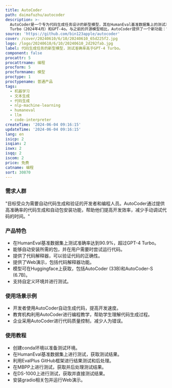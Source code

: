 ```yaml
---
title: AutoCoder
path: daimafuzhu/autocoder
description: >-
  AutoCoder是一个专为代码生成任务设计的新型模型，其在HumanEval基准数据集上的测试准确率超过了GPT-4
  Turbo（2024年4月）和GPT-4o。与之前的开源模型相比，AutoCoder提供了一个新功能：它可以自动安装所需的包，并在用户希望执行代码时尝试运行代码，直到确定没有问题。
source: 'https://github.com/bin123apple/autocoder'
cover: /cover/20240610/6/10/20240610_65d225f2.jpg
logo: /logo/20240610/6/10/20240610_2d292fab.jpg
label: 代码生成任务的新型模型，测试准确率高于GPT-4 Turbo。
component: false
procattr: 5
procattrname: 编程
procform: 5
procformname: 模型
proctype: 1
proctypename: 普通产品
tags:
  - 机器学习
  - 文本生成
  - 代码生成
  - nlp-machine-learning
  - humaneval
  - llm
  - code-interpreter
createTime: '2024-06-04 09:16:15'
updateTime: '2024-06-04 09:16:15'
lang: en
isicp: 2
isqian: 2
iswx: 2
isqq: 2
iscom: 2
price: 免费
catname: 编程
sort: 30870
---
```




### 需求人群
"目标受众为需要自动代码生成和验证的开发者和编程人员。AutoCoder通过提供高准确率的代码生成和自动包安装功能，帮助他们提高开发效率，减少手动调试代码的时间。"

### 产品特色
* 在HumanEval基准数据集上测试准确率达到90.9%，超过GPT-4 Turbo。
* 能够自动安装所需的包，并在用户需要时尝试运行代码。
* 提供了代码解释器，可以验证代码的正确性。
* 提供了Web演示，包括代码解释器功能。
* 模型可在Huggingface上获取，包括AutoCoder (33B)和AutoCoder-S (6.7B)。
* 支持自定义环境并进行测试。

### 使用场景示例
* 开发者使用AutoCoder自动生成代码，提高开发速度。
* 教育机构利用AutoCoder进行编程教学，帮助学生理解代码生成过程。
* 企业采用AutoCoder进行代码质量控制，减少人为错误。

### 使用教程
* 创建conda环境以准备测试环境。
* 在HumanEval基准数据集上进行测试，获取测试结果。
* 利用EvalPlus GitHub框架进行结果测试和后处理。
* 在MBPP上进行测试，获取并后处理测试结果。
* 在DS-1000上进行测试，获取并直接测试结果。
* 安装gradio相关包并运行Web演示。

  
